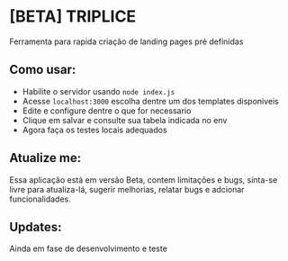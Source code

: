 # [BETA] TRIPLICE

Ferramenta para rapida criação de landing pages pré definidas

## Como usar:
 - Habilite o servidor usando `node index.js`
 - Acesse `localhost:3000` escolha dentre um dos templates disponiveis
 - Edite e configure dentre o que for necessario
 - Clique em salvar e consulte sua tabela indicada no env
 - Agora faça os testes locais adequados

## Atualize me:
Essa aplicação está em versão Beta, contem limitações e bugs, sinta-se livre para atualiza-lá, sugerir melhorias, relatar bugs e adcionar funcionalidades.


## Updates:
Ainda em fase de desenvolvimento e teste
